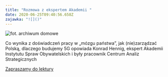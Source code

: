 ```yaml
---
title: "Rozmowa z ekspertem Akademii "
date: 2020-06-25T09:40:56.658Z
zajawka: "![]()"
---
```

![](https://res.cloudinary.com/inspro/image/upload/v1593078960/aiso/Konrad-Hennig_foto_od-KH-1160x652.jpg "fot. archiwum domowe")

Co wynika z doświadczeń pracy w „mózgu państwa”, jak (nie)zarządzać Polską, dlaczego budujemy 5G opowiada Konrad Hennig, ekspert Akademii Instytutu Spraw Obywatelskich i były pracownik Centrum Analiz Strategicznych

[Zapraszamy do  lektury](https://instytutsprawobywatelskich.pl/wszyscy-graja-na-krotko/?fbclid=IwAR3ZJR7i5Yt6z57fIV5QxRbFm-CDBs9bSA2u9n1jQjUqWB3Fl-IVDW1-L1E)